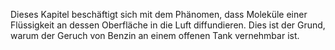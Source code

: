 Dieses Kapitel beschäftigt sich mit dem Phänomen, dass Moleküle einer Flüssigkeit an dessen Oberfläche in die Luft diffundieren. Dies ist der Grund, warum der Geruch von Benzin an einem offenen Tank vernehmbar ist.